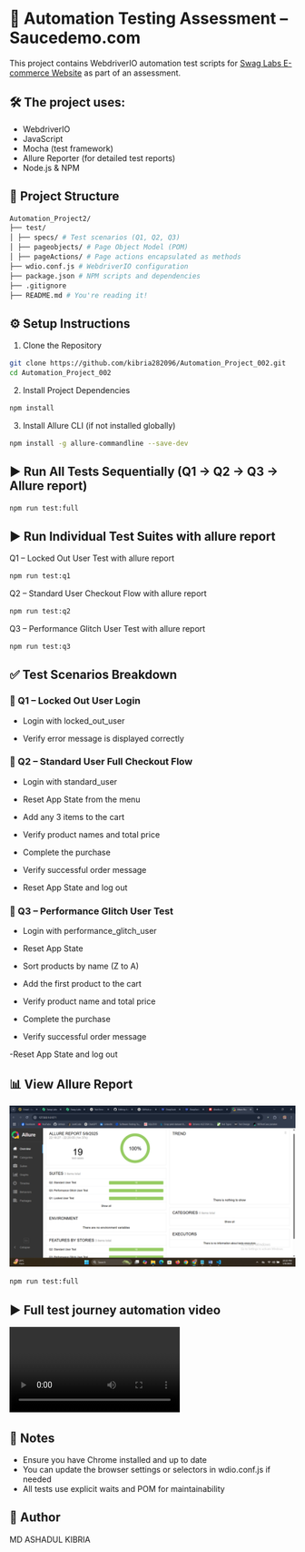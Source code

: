# 🚀 Automation Testing Assessment – Saucedemo.com
This project contains WebdriverIO automation test scripts for [Swag Labs E-commerce Website](https://www.saucedemo.com) as part of an assessment.

## 🛠 The project uses:
- WebdriverIO
- JavaScript
- Mocha (test framework)
- Allure Reporter (for detailed test reports)
- Node.js & NPM
## 📁 Project Structure
```bash
Automation_Project2/
├── test/
│ ├── specs/ # Test scenarios (Q1, Q2, Q3)
│ ├── pageobjects/ # Page Object Model (POM)
│ ├── pageActions/ # Page actions encapsulated as methods
├── wdio.conf.js # WebdriverIO configuration
├── package.json # NPM scripts and dependencies
├── .gitignore
├── README.md # You're reading it!
```
## ⚙️ Setup Instructions
1. Clone the Repository
```bash
git clone https://github.com/kibria282096/Automation_Project_002.git
cd Automation_Project_002
```
2. Install Project Dependencies
```bash
npm install
```
3. Install Allure CLI (if not installed globally)
```bash
npm install -g allure-commandline --save-dev
```
## ▶ Run All Tests Sequentially (Q1 → Q2 → Q3 → Allure report)
```bash
npm run test:full
```
## ▶ Run Individual Test Suites with allure report
Q1 – Locked Out User Test with allure report
```bash
npm run test:q1
```
Q2 – Standard User Checkout Flow with allure report
```bash
npm run test:q2
```
Q3 – Performance Glitch User Test with allure report
```bash
npm run test:q3
```
## ✅ Test Scenarios Breakdown
### 🔹 Q1 – Locked Out User Login

- Login with locked_out_user

- Verify error message is displayed correctly

### 🔹 Q2 – Standard User Full Checkout Flow

- Login with standard_user

- Reset App State from the menu

- Add any 3 items to the cart

- Verify product names and total price

- Complete the purchase

- Verify successful order message

- Reset App State and log out

### 🔹 Q3 – Performance Glitch User Test

- Login with performance_glitch_user

- Reset App State

- Sort products by name (Z to A)

- Add the first product to the cart

- Verify product name and total price

- Complete the purchase

- Verify successful order message

-Reset App State and log out

## 📊 View Allure Report
![Allure report](assets/Allure_report.png)

```bash
npm run test:full
```


## ▶ Full test journey automation video
![Automation journey](assets/Full_Test_video.mp4)
## 🧾 Notes
- Ensure you have Chrome installed and up to date
- You can update the browser settings or selectors in wdio.conf.js if needed
- All tests use explicit waits and POM for maintainability
## 👤 Author
MD ASHADUL KIBRIA
